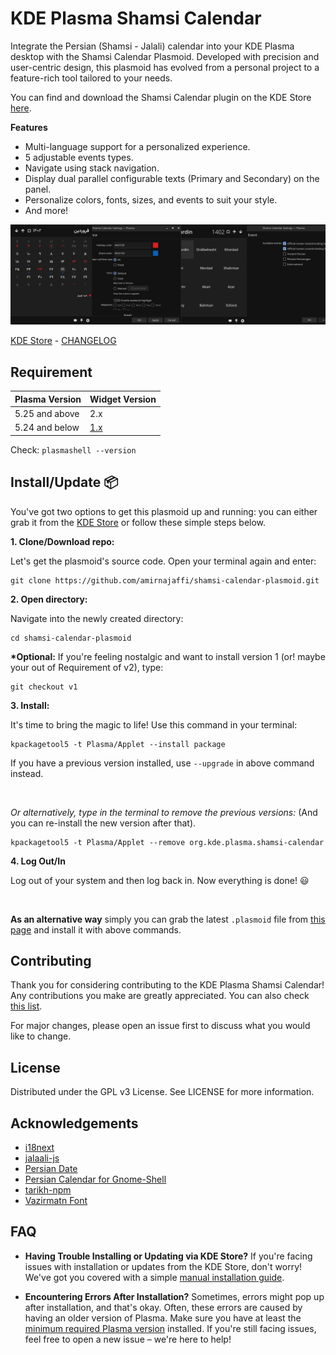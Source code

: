 # KDE Plasma Shamsi Calendar

Integrate the Persian (Shamsi - Jalali) calendar into your KDE Plasma desktop with the Shamsi Calendar Plasmoid. Developed with precision and user-centric design, this plasmoid has evolved from a personal project to a feature-rich tool tailored to your needs.

You can find and download the Shamsi Calendar plugin on the KDE Store [here](https://store.kde.org/p/1460130/).

**Features**

- Multi-language support for a personalized experience.
- 5 adjustable events types.
- Navigate using stack navigation.
- Display dual parallel configurable texts (Primary and Secondary) on the panel.
- Personalize colors, fonts, sizes, and events to suit your style.
- And more!

![Shamsi Calendar Plasmoidscreenshot](./img/featured.png)

[KDE Store](https://store.kde.org/p/1460130/) - [CHANGELOG](https://github.com/amirnajaffi/shamsi-calendar-plasmoid/blob/main/CHANGELOG.md)

## Requirement

| Plasma Version | Widget Version                                                         |
| -------------- | ---------------------------------------------------------------------- |
| 5.25 and above | 2.x                                                                    |
| 5.24 and below | [1.x](https://github.com/amirnajaffi/shamsi-calendar-plasmoid/tree/v1) |

Check: `plasmashell --version`

## Install/Update 📦 

You've got two options to get this plasmoid up and running: you can either grab it from the [KDE Store](https://store.kde.org/p/1460130/) or follow these simple steps below.


**1. Clone/Download repo:**

Let's get the plasmoid's source code. Open your terminal again and enter:
```
git clone https://github.com/amirnajaffi/shamsi-calendar-plasmoid.git
```

**2. Open directory:**

Navigate into the newly created directory:
```
cd shamsi-calendar-plasmoid
```

**\*Optional:** If you're feeling nostalgic and want to install version 1 (or! maybe your out of Requirement of v2), type:

```
git checkout v1
```

**3. Install:**

It's time to bring the magic to life! Use this command in your terminal:

```
kpackagetool5 -t Plasma/Applet --install package
```

If you have a previous version installed, use `--upgrade` in above command instead.

<br />

_Or alternatively, type in the terminal to remove the previous versions:_ (And you can re-install the new version after that).
```
kpackagetool5 -t Plasma/Applet --remove org.kde.plasma.shamsi-calendar
```


**4. Log Out/In**

Log out of your system and then log back in. Now everything is done! 😃

<br />

**As an alternative way** simply you can grab the latest `.plasmoid` file from [this page](https://github.com/amirnajaffi/shamsi-calendar-plasmoid/releases/latest) and install it with above commands.

## Contributing

Thank you for considering contributing to the KDE Plasma Shamsi Calendar! Any contributions you make are greatly appreciated. You can also check [this list](https://github.com/amirnajaffi/shamsi-calendar-plasmoid/issues/10).

For major changes, please open an issue first to discuss what you would like to change.

## License

Distributed under the GPL v3 License. See LICENSE for more information.

## Acknowledgements

- [i18next](https://github.com/i18next/i18next)
- [jalaali-js](https://github.com/jalaali/jalaali-js)
- [Persian Date](https://github.com/babakhani/PersianDate)
- [Persian Calendar for Gnome-Shell](https://github.com/omid/Persian-Calendar-for-Gnome-Shell)
- [tarikh-npm](https://github.com/SCR-IR/tarikh-npm)
- [Vazirmatn Font](https://github.com/rastikerdar/vazirmatn)

## FAQ

- **Having Trouble Installing or Updating via KDE Store?**
If you're facing issues with installation or updates from the KDE Store, don't worry! We've got you covered with a simple [manual installation guide](https://github.com/amirnajaffi/shamsi-calendar-plasmoid#installupdate).

- **Encountering Errors After Installation?**
Sometimes, errors might pop up after installation, and that's okay. Often, these errors are caused by having an older version of Plasma. Make sure you have at least the [minimum required Plasma version](https://github.com/amirnajaffi/shamsi-calendar-plasmoid#requirement) installed. If you're still facing issues, feel free to open a new issue – we're here to help!
